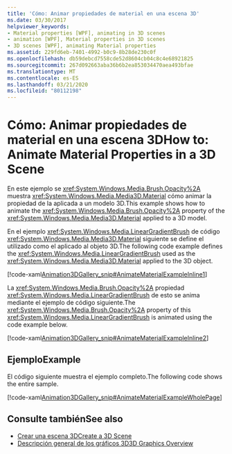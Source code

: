 ```yaml
---
title: 'Cómo: Animar propiedades de material en una escena 3D'
ms.date: 03/30/2017
helpviewer_keywords:
- Material properties [WPF], animating in 3D scenes
- animation [WPF], Material properties in 3D scenes
- 3D scenes [WPF], animating Material properties
ms.assetid: 229fd6eb-7401-4992-b0c9-8b28de230c0f
ms.openlocfilehash: db59debcd7558cde52d8604cb04c8c4e68921825
ms.sourcegitcommit: 267d092663aba36b6b2ea853034470aea493bfae
ms.translationtype: MT
ms.contentlocale: es-ES
ms.lasthandoff: 03/21/2020
ms.locfileid: "80112198"
---
```

# <a name="how-to-animate-material-properties-in-a-3d-scene"></a><span data-ttu-id="edbb5-102">Cómo: Animar propiedades de material en una escena 3D</span><span class="sxs-lookup"><span data-stu-id="edbb5-102">How to: Animate Material Properties in a 3D Scene</span></span>
<span data-ttu-id="edbb5-103">En este ejemplo se <xref:System.Windows.Media.Brush.Opacity%2A> muestra <xref:System.Windows.Media.Media3D.Material> cómo animar la propiedad de la aplicada a un modelo 3D.</span><span class="sxs-lookup"><span data-stu-id="edbb5-103">This example shows how to animate the <xref:System.Windows.Media.Brush.Opacity%2A> property of the <xref:System.Windows.Media.Media3D.Material> applied to a 3D model.</span></span>  
  
 <span data-ttu-id="edbb5-104">En el ejemplo <xref:System.Windows.Media.LinearGradientBrush> de código <xref:System.Windows.Media.Media3D.Material> siguiente se define el utilizado como el aplicado al objeto 3D.</span><span class="sxs-lookup"><span data-stu-id="edbb5-104">The following code example defines the <xref:System.Windows.Media.LinearGradientBrush> used as the <xref:System.Windows.Media.Media3D.Material> applied to the 3D object.</span></span>  
  
 [!code-xaml[Animation3DGallery_snip#AnimateMaterialExampleInline1](~/samples/snippets/csharp/VS_Snippets_Wpf/Animation3DGallery_snip/CS/AnimateMaterialExample.xaml#animatematerialexampleinline1)]  
  
 <span data-ttu-id="edbb5-105">La <xref:System.Windows.Media.Brush.Opacity%2A> propiedad <xref:System.Windows.Media.LinearGradientBrush> de esto se anima mediante el ejemplo de código siguiente.</span><span class="sxs-lookup"><span data-stu-id="edbb5-105">The <xref:System.Windows.Media.Brush.Opacity%2A> property of this <xref:System.Windows.Media.LinearGradientBrush> is animated using the code example below.</span></span>  
  
 [!code-xaml[Animation3DGallery_snip#AnimateMaterialExampleInline2](~/samples/snippets/csharp/VS_Snippets_Wpf/Animation3DGallery_snip/CS/AnimateMaterialExample.xaml#animatematerialexampleinline2)]  
  
## <a name="example"></a><span data-ttu-id="edbb5-106">Ejemplo</span><span class="sxs-lookup"><span data-stu-id="edbb5-106">Example</span></span>  
 <span data-ttu-id="edbb5-107">El código siguiente muestra el ejemplo completo.</span><span class="sxs-lookup"><span data-stu-id="edbb5-107">The following code shows the entire sample.</span></span>  
  
 [!code-xaml[Animation3DGallery_snip#AnimateMaterialExampleWholePage](~/samples/snippets/csharp/VS_Snippets_Wpf/Animation3DGallery_snip/CS/AnimateMaterialExample.xaml#animatematerialexamplewholepage)]  
  
## <a name="see-also"></a><span data-ttu-id="edbb5-108">Consulte también</span><span class="sxs-lookup"><span data-stu-id="edbb5-108">See also</span></span>

- [<span data-ttu-id="edbb5-109">Crear una escena 3D</span><span class="sxs-lookup"><span data-stu-id="edbb5-109">Create a 3D Scene</span></span>](how-to-create-a-3-d-scene.md)
- [<span data-ttu-id="edbb5-110">Descripción general de los gráficos 3D</span><span class="sxs-lookup"><span data-stu-id="edbb5-110">3D Graphics Overview</span></span>](3-d-graphics-overview.md)
